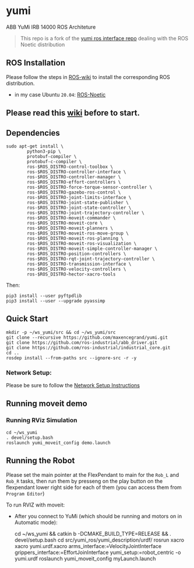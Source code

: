 # yumi
ABB YuMi IRB 14000 ROS Architeture
> This repo is a fork of the [yumi ros interface repo](https://github.com/bhomaidan1990/yumi_ros) dealing with the ROS Noetic distribution

## ROS Installation

Please follow the steps in [ROS-wiki](http://wiki.ros.org/ROS/Installation) to install the corresponding ROS distribution.
- in my case Ubuntu `20.04`: [ROS-Noetic](http://wiki.ros.org/noetic/Installation/Ubuntu)

## Please read this [wiki](https://github.com/kth-ros-pkg/yumi/wiki) before to start.

## Dependencies

```
sudo apt-get install \
        python3-pip \
        protobuf-compiler \
        protobuf-c-compiler \
        ros-$ROS_DISTRO-control-toolbox \
        ros-$ROS_DISTRO-controller-interface \
        ros-$ROS_DISTRO-controller-manager \
        ros-$ROS_DISTRO-effort-controllers \
        ros-$ROS_DISTRO-force-torque-sensor-controller \
        ros-$ROS_DISTRO-gazebo-ros-control \
        ros-$ROS_DISTRO-joint-limits-interface \
        ros-$ROS_DISTRO-joint-state-publisher \
        ros-$ROS_DISTRO-joint-state-controller \
        ros-$ROS_DISTRO-joint-trajectory-controller \
        ros-$ROS_DISTRO-moveit-commander \
        ros-$ROS_DISTRO-moveit-core \
        ros-$ROS_DISTRO-moveit-planners \
        ros-$ROS_DISTRO-moveit-ros-move-group \
        ros-$ROS_DISTRO-moveit-ros-planning \
        ros-$ROS_DISTRO-moveit-ros-visualization \
        ros-$ROS_DISTRO-moveit-simple-controller-manager \
        ros-$ROS_DISTRO-position-controllers \
        ros-$ROS_DISTRO-rqt-joint-trajectory-controller \
        ros-$ROS_DISTRO-transmission-interface \
        ros-$ROS_DISTRO-velocity-controllers \
        ros-$ROS_DISTRO-hector-xacro-tools
```
Then:

    pip3 install --user pyftpdlib
    pip3 install --user --upgrade pyassimp


## Quick Start


    mkdir -p ~/ws_yumi/src && cd ~/ws_yumi/src
    git clone --recursive https://github.com/maxencegrand/yumi.git
    git clone https://github.com/ros-industrial/abb_driver.git
    git clone https://github.com/ros-industrial/industrial_core.git
    cd ..
    rosdep install --from-paths src --ignore-src -r -y


### Network Setup:

Please be sure to follow the [Network Setup Instructions](https://github.com/kth-ros-pkg/yumi/wiki/Network-setup)

## Running moveit demo

### Running RViz Simulation

    cd ~/ws_yumi
    . devel/setup.bash
    roslaunch yumi_moveit_config demo.launch



## Running the Robot

Please set the main pointer at the FlexPendant to main for the `Rob_L` and `Rob_R` tasks, then run them by presseng on the play button on the flexpendant lower right side for each of them (you can access them from `Program Editor`)

To run RVIZ with moveit:
- After you connect to YuMi (which should be running and motors on in Automatic mode):

    cd ~/ws_yumi && catkin b -DCMAKE_BUILD_TYPE=RELEASE && . devel/setup.bash
    cd src/yumi_ros/yumi_description/urdf/
    rosrun xacro xacro yumi.urdf.xacro arms_interface:=VelocityJointInterface grippers_interface:=EffortJoinInterface yumi_setup:=robot_centric -o yumi.urdf
    roslaunch yumi_moveit_config myLaunch.launch
